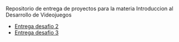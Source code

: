 Repositorio de entrega de proyectos para la materia Introduccion al Desarrollo de Videojuegos

- [Entrega desafio 2](/desafio2/disafio2.html)
- [Entrega desafio 3](/desafio3/entrega-3-bosetti-mauro.html)
